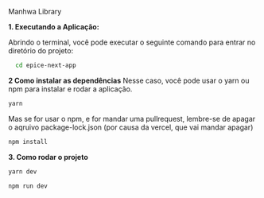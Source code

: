 Manhwa Library

**1. Executando a Aplicação:**

Abrindo o terminal, você pode executar o seguinte comando para entrar no diretório do projeto:

```bash
  cd epice-next-app
```

**2 Como instalar as dependências**
Nesse caso, você pode usar o yarn ou npm para instalar e rodar a aplicação.

```bash
yarn
```

Mas se for usar o npm, e for mandar uma pullrequest, lembre-se de apagar o aqruivo package-lock.json (por causa da vercel, que vai mandar apagar)

```bash
npm install
```

**3. Como rodar o projeto**

```bash
yarn dev
```

```bash
npm run dev
```
